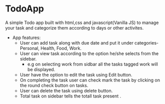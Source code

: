 # TodoApp 
A simple Todo app built with html,css and javascript(Vanilla JS) to manage your task and categorize them according to days or other activites.
* App features:
  * User can add task along with due date and put it under categories- Personal, Health, Food, Work.
  * User can view task according to the option he/she selects from the sidebar.
    * e.g on selecting work from sidbar all the tasks tagged work will be displayed.
  * User have the option to edit the task using Edit button.
  * On completing the task user can check mark the task by clicking on the round check button on tasks.
  * User can delete the task using delete button.
  * Total task on sidebar tells the totall task present .
  
 
